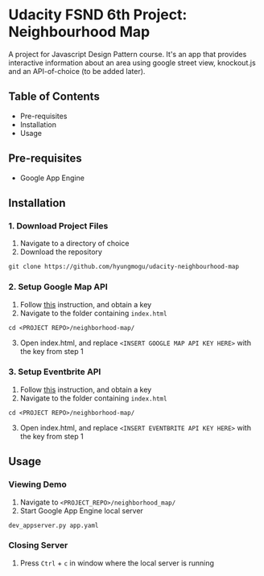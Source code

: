 # Udacity FSND 6th Project: Neighbourhood Map
A project for Javascript Design Pattern course. It's an app that provides interactive information about an area using google street view, knockout.js and an API-of-choice (to be added later).

## Table of Contents
- Pre-requisites
- Installation
- Usage

## Pre-requisites
- Google App Engine

## Installation
### 1. Download Project Files
1. Navigate to a directory of choice
2. Download the repository
```
git clone https://github.com/hyungmogu/udacity-neighbourhood-map
```

### 2. Setup Google Map API
1. Follow [this](https://developers.google.com/maps/documentation/javascript/get-api-key) instruction, and obtain a key
2. Navigate to the folder containing `index.html`
```
cd <PROJECT REPO>/neighborhood-map/
```
3. Open index.html, and replace `<INSERT GOOGLE MAP API KEY HERE>` with the key from step 1

### 3. Setup Eventbrite API
1. Follow [this](https://www.eventbrite.com/support/articles/en_US/How_To/how-to-locate-your-eventbrite-api-user-key?lg=en_US) instruction, and obtain a key
2. Navigate to the folder containing `index.html`
```
cd <PROJECT REPO>/neighborhood-map/
```
3. Open index.html, and replace `<INSERT EVENTBRITE API KEY HERE>` with the key from step 1

## Usage 
### Viewing Demo
1. Navigate to `<PROJECT_REPO>/neighborhood_map/`
2. Start Google App Engine local server
```
dev_appserver.py app.yaml
``` 

### Closing Server
1. Press `Ctrl` + `c` in window where the local server is running
